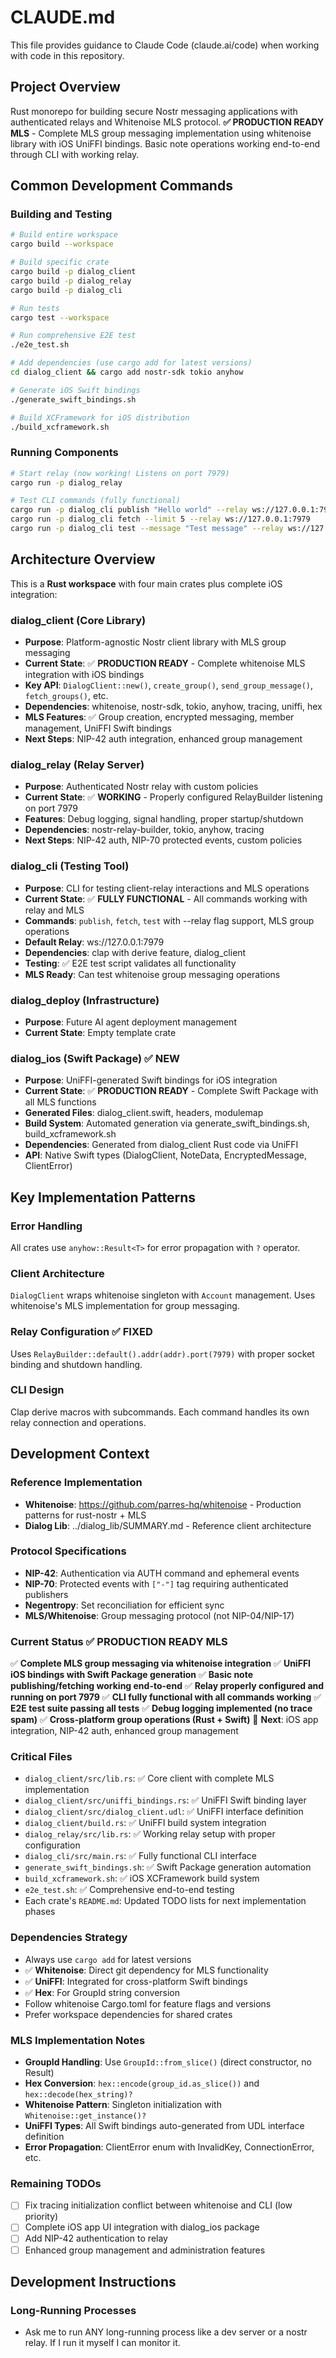# CLAUDE.md

This file provides guidance to Claude Code (claude.ai/code) when working with code in this repository.

## Project Overview
Rust monorepo for building secure Nostr messaging applications with authenticated relays and Whitenoise MLS protocol. **✅ PRODUCTION READY MLS** - Complete MLS group messaging implementation using whitenoise library with iOS UniFFI bindings. Basic note operations working end-to-end through CLI with working relay.

## Common Development Commands

### Building and Testing
```bash
# Build entire workspace
cargo build --workspace

# Build specific crate
cargo build -p dialog_client
cargo build -p dialog_relay  
cargo build -p dialog_cli

# Run tests
cargo test --workspace

# Run comprehensive E2E test
./e2e_test.sh

# Add dependencies (use cargo add for latest versions)
cd dialog_client && cargo add nostr-sdk tokio anyhow

# Generate iOS Swift bindings
./generate_swift_bindings.sh

# Build XCFramework for iOS distribution  
./build_xcframework.sh
```

### Running Components
```bash
# Start relay (now working! Listens on port 7979)
cargo run -p dialog_relay

# Test CLI commands (fully functional)
cargo run -p dialog_cli publish "Hello world" --relay ws://127.0.0.1:7979
cargo run -p dialog_cli fetch --limit 5 --relay ws://127.0.0.1:7979
cargo run -p dialog_cli test --message "Test message" --relay ws://127.0.0.1:7979
```

## Architecture Overview

This is a **Rust workspace** with four main crates plus complete iOS integration:

### dialog_client (Core Library)
- **Purpose**: Platform-agnostic Nostr client library with MLS group messaging
- **Current State**: ✅ **PRODUCTION READY** - Complete whitenoise MLS integration with iOS bindings
- **Key API**: `DialogClient::new()`, `create_group()`, `send_group_message()`, `fetch_groups()`, etc.
- **Dependencies**: whitenoise, nostr-sdk, tokio, anyhow, tracing, uniffi, hex
- **MLS Features**: ✅ Group creation, encrypted messaging, member management, UniFFI Swift bindings
- **Next Steps**: NIP-42 auth integration, enhanced group management

### dialog_relay (Relay Server)
- **Purpose**: Authenticated Nostr relay with custom policies
- **Current State**: ✅ **WORKING** - Properly configured RelayBuilder listening on port 7979
- **Features**: Debug logging, signal handling, proper startup/shutdown
- **Dependencies**: nostr-relay-builder, tokio, anyhow, tracing
- **Next Steps**: NIP-42 auth, NIP-70 protected events, custom policies

### dialog_cli (Testing Tool)
- **Purpose**: CLI for testing client-relay interactions and MLS operations
- **Current State**: ✅ **FULLY FUNCTIONAL** - All commands working with relay and MLS
- **Commands**: `publish`, `fetch`, `test` with --relay flag support, MLS group operations
- **Default Relay**: ws://127.0.0.1:7979
- **Dependencies**: clap with derive feature, dialog_client
- **Testing**: ✅ E2E test script validates all functionality
- **MLS Ready**: Can test whitenoise group messaging operations

### dialog_deploy (Infrastructure)
- **Purpose**: Future AI agent deployment management
- **Current State**: Empty template crate

### dialog_ios (Swift Package) ✅ NEW
- **Purpose**: UniFFI-generated Swift bindings for iOS integration
- **Current State**: ✅ **PRODUCTION READY** - Complete Swift Package with all MLS functions
- **Generated Files**: dialog_client.swift, headers, modulemap
- **Build System**: Automated generation via generate_swift_bindings.sh, build_xcframework.sh
- **Dependencies**: Generated from dialog_client Rust code via UniFFI
- **API**: Native Swift types (DialogClient, NoteData, EncryptedMessage, ClientError)

## Key Implementation Patterns

### Error Handling
All crates use `anyhow::Result<T>` for error propagation with `?` operator.

### Client Architecture
`DialogClient` wraps whitenoise singleton with `Account` management. Uses whitenoise's MLS implementation for group messaging.

### Relay Configuration ✅ FIXED
Uses `RelayBuilder::default().addr(addr).port(7979)` with proper socket binding and shutdown handling.

### CLI Design
Clap derive macros with subcommands. Each command handles its own relay connection and operations.

## Development Context

### Reference Implementation
- **Whitenoise**: https://github.com/parres-hq/whitenoise - Production patterns for rust-nostr + MLS
- **Dialog Lib**: ../dialog_lib/SUMMARY.md - Reference client architecture

### Protocol Specifications
- **NIP-42**: Authentication via AUTH command and ephemeral events
- **NIP-70**: Protected events with `["-"]` tag requiring authenticated publishers
- **Negentropy**: Set reconciliation for efficient sync
- **MLS/Whitenoise**: Group messaging protocol (not NIP-04/NIP-17)

### Current Status ✅ PRODUCTION READY MLS
✅ **Complete MLS group messaging via whitenoise integration**
✅ **UniFFI iOS bindings with Swift Package generation**
✅ **Basic note publishing/fetching working end-to-end**
✅ **Relay properly configured and running on port 7979**
✅ **CLI fully functional with all commands working**
✅ **E2E test suite passing all tests**
✅ **Debug logging implemented (no trace spam)**
✅ **Cross-platform group operations (Rust + Swift)**
🔄 **Next**: iOS app integration, NIP-42 auth, enhanced group management

### Critical Files
- `dialog_client/src/lib.rs`: ✅ Core client with complete MLS implementation
- `dialog_client/src/uniffi_bindings.rs`: ✅ UniFFI Swift binding layer
- `dialog_client/src/dialog_client.udl`: ✅ UniFFI interface definition
- `dialog_client/build.rs`: ✅ UniFFI build system integration
- `dialog_relay/src/lib.rs`: ✅ Working relay setup with proper configuration
- `dialog_cli/src/main.rs`: ✅ Fully functional CLI interface
- `generate_swift_bindings.sh`: ✅ Swift Package generation automation
- `build_xcframework.sh`: ✅ iOS XCFramework build system
- `e2e_test.sh`: ✅ Comprehensive end-to-end testing
- Each crate's `README.md`: Updated TODO lists for next implementation phases

### Dependencies Strategy
- Always use `cargo add` for latest versions
- ✅ **Whitenoise**: Direct git dependency for MLS functionality
- ✅ **UniFFI**: Integrated for cross-platform Swift bindings
- ✅ **Hex**: For GroupId string conversion
- Follow whitenoise Cargo.toml for feature flags and versions
- Prefer workspace dependencies for shared crates

### MLS Implementation Notes
- **GroupId Handling**: Use `GroupId::from_slice()` (direct constructor, no Result)
- **Hex Conversion**: `hex::encode(group_id.as_slice())` and `hex::decode(hex_string)?`
- **Whitenoise Pattern**: Singleton initialization with `Whitenoise::get_instance()?`
- **UniFFI Types**: All Swift bindings auto-generated from UDL interface definition
- **Error Propagation**: ClientError enum with InvalidKey, ConnectionError, etc.

### Remaining TODOs
- [ ] Fix tracing initialization conflict between whitenoise and CLI (low priority)
- [ ] Complete iOS app UI integration with dialog_ios package
- [ ] Add NIP-42 authentication to relay
- [ ] Enhanced group management and administration features

## Development Instructions

### Long-Running Processes
- Ask me to run ANY long-running process like a dev server or a nostr relay. If I run it myself I can monitor it.